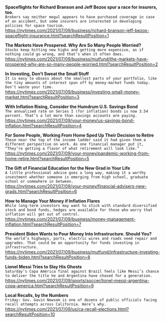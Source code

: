 **Spaceflights for Richard Branson and Jeff Bezos spur a race for insurers, too.**\
`Brokers say neither mogul appears to have purchased coverage in case of an accident, but some insurers are interested in developing policies for space tourism.`\
https://nytimes.com/2021/07/09/business/richard-branson-jeff-bezos-spaceflight-insurance.html?searchResultPosition=1

**The Markets Have Prospered. Why Are So Many People Worried?**\
`Stocks keep hitting new highs and getting more expensive, as if nothing could go wrong, and that’s when it often does.`\
https://nytimes.com/2021/07/09/business/mutfund/the-markets-have-prospered-why-are-so-many-people-worried.html?searchResultPosition=2

**In Investing, Don’t Sweat the Small Stuff**\
`It is easy to obsess about the smallest parts of your portfolio, like the tiny amounts of interest spun off by money-market funds today. Don’t waste your time.`\
https://nytimes.com/2021/07/09/business/investing-small-money-market.html?searchResultPosition=3

**With Inflation Rising, Consider the Humdrum U.S. Savings Bond**\
`The annualized rate on Series I (for inflation) bonds is now 3.54 percent. That’s a lot more than savings accounts are paying.`\
https://nytimes.com/2021/07/09/your-money/us-savings-bond-inflation.html?searchResultPosition=4

**For Some People, Working From Home Sped Up Their Decision to Retire**\
`Those near the top of the income ladder said it had given them a different perspective on work. As one financial manager put it, “They’re getting a flavor of what retirement will look like.”`\
https://nytimes.com/2021/07/09/your-money/pandemic-working-from-home-retire.html?searchResultPosition=5

**The Gift of Financial Education for the New Grad in Your Life**\
`A little professional advice goes a long way, making it a worthy investment whether someone is emerging from high school, graduate school or somewhere in between.`\
https://nytimes.com/2021/07/09/your-money/financial-advisers-new-grads.html?searchResultPosition=6

**How to Manage Your Money if Inflation Flares**\
`While long-term investors may want to stick with standard diversified stock and bond funds, hedges are available for those who worry that inflation will get out of control.`\
https://nytimes.com/2021/07/09/business/money-management-inflation.html?searchResultPosition=7

**President Biden Wants to Pour Money Into Infrastructure. Should You?**\
`The world’s highways, ports, electric wires and roads need repair and upgrades. That could be an opportunity for funds investing in infrastructure.`\
https://nytimes.com/2021/07/09/business/mutfund/infrastructure-investing-funds-biden.html?searchResultPosition=8

**Lionel Messi Tries to Slay His Ghosts**\
`Saturday’s Copa América final against Brazil feels like Messi’s chance to deliver the title he and Argentina have chased for a generation.`\
https://nytimes.com/2021/07/09/sports/soccer/lionel-messi-argentina-copa-america.html?searchResultPosition=9

**Local Recalls, by the Numbers**\
`Friday: Gov. Gavin Newsom is one of dozens of public officials facing recall attempts across California. Here’s why.`\
https://nytimes.com/2021/07/09/us/ca-recall-elections.html?searchResultPosition=10

